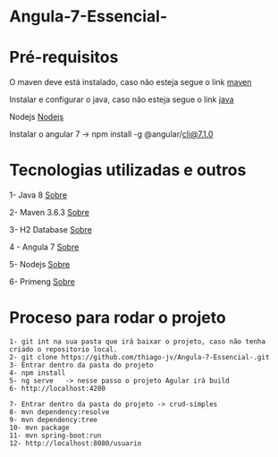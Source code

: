 # Angula-7-Essencial-

# Pré-requisitos

O maven deve está instalado, caso não esteja segue o link [maven](https://dicasdejava.com.br/como-instalar-o-maven-no-windows/)

Instalar e configurar o java, caso não esteja segue o link [java](https://medium.com/beelabacademy/configurando-vari%C3%A1veis-de-ambiente-java-home-e-maven-home-no-windows-e-unix-d9461f783c26)

Nodejs [Nodejs](https://nodejs.org/pt-br/download/)

Instalar o angular 7 -> npm install -g @angular/cli@7.1.0

# Tecnologias utilizadas e outros

1- Java 8 [Sobre](https://www.java.com/pt-BR/download/help/java8_pt-br.html)

2- Maven 3.6.3 [Sobre](https://www.dclick.com.br/2010/09/15/o-que-e-o-maven-e-seus-primeiros-passos-com-a-ferramenta/)

3- H2 Database [Sobre](https://www.h2database.com/html/main.html)

4 - Angula 7 [Sobre](https://angular.io/)

5- Nodejs [Sobre](https://nodejs.org/pt-br/about/)

6- Primeng [Sobre](ttps://www.primefaces.org/primeng/)



# Proceso para rodar o projeto
```
1- git int na sua pasta que irá baixar o projeto, caso não tenha criado o repositorio local.
2- git clone https://github.com/thiago-jv/Angula-7-Essencial-.git
3- Entrar dentro da pasta do projeto
4- npm install
5- ng serve   -> nesse passo o projeto Agular irá build
6- http://localhost:4200

7- Entrar dentro da pasta do projeto -> crud-simples
8- mvn dependency:resolve
9- mvn dependency:tree
10- mvn package
11- mvn spring-boot:run
12- http://localhost:8080/usuario 
```
